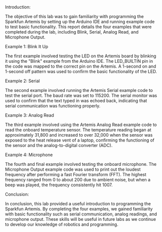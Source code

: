 Introduction:

The objective of this lab was to gain familiarity with programming the Sparkfun Artemis by setting up the Arduino IDE and running example code to test basic functionality. This report details the four examples that were completed during the lab, including Blink, Serial, Analog Read, and Microphone Output.

Example 1: Blink It Up

The first example involved testing the LED on the Artemis board by blinking it using the "Blink" example from the Arduino IDE. The LED_BUILTIN pin in the code was mapped to the correct pin on the Artemis. A 1-second on and 1-second off pattern was used to confirm the basic functionality of the LED.

Example 2: Serial

The second example involved running the Artemis Serial example code to test the serial port. The baud rate was set to 115200. The serial monitor was used to confirm that the text typed in was echoed back, indicating that serial communication was functioning properly.

Example 3: Analog Read

The third example involved using the Artemis Analog Read example code to read the onboard temperature sensor. The temperature reading began at approximately 31,800 and increased to over 32,000 when the sensor was exposed to the heat release vent of a laptop, confirming the functioning of the sensor and the analog-to-digital converter (ADC).

Example 4: Microphone

The fourth and final example involved testing the onboard microphone. The Microphone Output example code was used to print out the loudest frequency after performing a fast Fourier transform (FFT). The highest frequency ranged from 0 to about 200 due to ambient noise, but when a beep was played, the frequency consistently hit 1007.

Conclusion:

In conclusion, this lab provided a useful introduction to programming the Sparkfun Artemis. By completing the four examples, we gained familiarity with basic functionality such as serial communication, analog readings, and microphone output. These skills will be useful in future labs as we continue to develop our knowledge of robotics and programming.